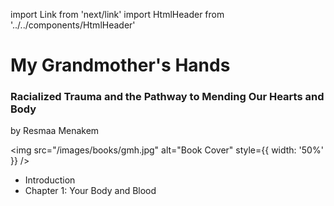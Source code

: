 import Link from 'next/link'
import HtmlHeader from '../../components/HtmlHeader'

<HtmlHeader title="My Grandmother's Hands by Resmaa Menakem" />


# My Grandmother's Hands 
###   Racialized Trauma and the Pathway to Mending Our Hearts and Body

by Resmaa Menakem

<img src="/images/books/gmh.jpg" alt="Book Cover" style={{ width: '50%' }}  />

- <Link href="/grandmothershands/intro"><a>Introduction</a></Link>
- <Link href="/grandmothershands/chap1"><a>Chapter 1: Your Body and Blood</a></Link>
